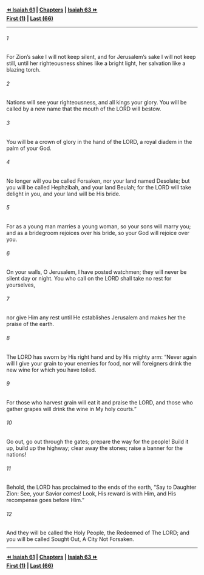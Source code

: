   
**[⏪ Isaiah 61](./Isaiah%2061.md) | [Chapters](./_index.md) | [Isaiah 63 ⏩](./Isaiah%2063.md)**  
**[First (1)](./Isaiah%201.md) | [Last (66)](./Isaiah%2066.md)**  
  
---  
  
###### 1  
For Zion’s sake I will not keep silent, and for Jerusalem’s sake I will not keep still, until her righteousness shines like a bright light, her salvation like a blazing torch.  
  
###### 2  
Nations will see your righteousness, and all kings your glory. You will be called by a new name that the mouth of the LORD will bestow.  
  
###### 3  
You will be a crown of glory in the hand of the LORD, a royal diadem in the palm of your God.  
  
###### 4  
No longer will you be called Forsaken, nor your land named Desolate; but you will be called Hephzibah, and your land Beulah; for the LORD will take delight in you, and your land will be His bride.  
  
###### 5  
For as a young man marries a young woman, so your sons will marry you; and as a bridegroom rejoices over his bride, so your God will rejoice over you.  
  
###### 6  
On your walls, O Jerusalem, I have posted watchmen; they will never be silent day or night. You who call on the LORD shall take no rest for yourselves,  
  
###### 7  
nor give Him any rest until He establishes Jerusalem and makes her the praise of the earth.  
  
###### 8  
The LORD has sworn by His right hand and by His mighty arm: “Never again will I give your grain to your enemies for food, nor will foreigners drink the new wine for which you have toiled.  
  
###### 9  
For those who harvest grain will eat it and praise the LORD, and those who gather grapes will drink the wine in My holy courts.”  
  
###### 10  
Go out, go out through the gates; prepare the way for the people! Build it up, build up the highway; clear away the stones; raise a banner for the nations!  
  
###### 11  
Behold, the LORD has proclaimed to the ends of the earth, “Say to Daughter Zion: See, your Savior comes! Look, His reward is with Him, and His recompense goes before Him.”  
  
###### 12  
And they will be called the Holy People, the Redeemed of The LORD; and you will be called Sought Out, A City Not Forsaken.  
  
  
---  
  
**[⏪ Isaiah 61](./Isaiah%2061.md) | [Chapters](./_index.md) | [Isaiah 63 ⏩](./Isaiah%2063.md)**  
**[First (1)](./Isaiah%201.md) | [Last (66)](./Isaiah%2066.md)**  
  
